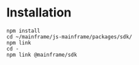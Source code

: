 # Installation

```
npm install
cd ~/mainframe/js-mainframe/packages/sdk/
npm link
cd -
npm link @mainframe/sdk
```
